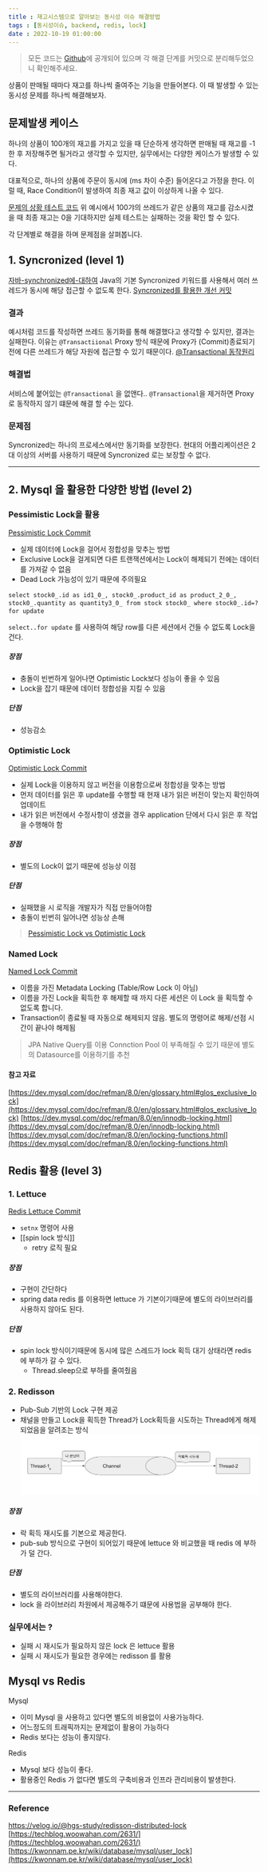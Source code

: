 ```yaml
---
title : 재고시스템으로 알아보는 동시성 이슈 해결방법
tags : [동시성이슈, backend, redis, lock]
date : 2022-10-19 01:00:00
---
```


> 모든 코드는 [Github](https://github.com/dev-alxndr/concurrency-stock)에 공개되어 있으며 각 해결 단계를 커밋으로 분리해두었으니 확인해주세요.

상품이 판매될 때마다 재고를 하나씩 줄여주는 기능을 만들어본다.
이 때 발생할 수 있는 동시성 문제를 하나씩 해결해보자.

## 문제발생 케이스
하나의 상품이 100개의 재고를 가지고 있을 때 단순하게 생각하면 판매될 때 재고를 -1 한 후 저장해주면 될거라고 생각할 수 있지만, 실무에서는 다양한 케이스가 발생할 수 있다.

대표적으로,
하나의 상품에 주문이 동시에 (ms 차이 수준)  들어온다고 가정을 한다.
이럴 때, Race Condition이 발생하여 최종 재고 값이 이상하게 나올 수 있다.

[문제의 상황 테스트 코드](https://github.com/dev-alxndr/concurrency-stock/commit/f2dfb8782f81936fcb00241bd10babc29dd6913a)
위 예시에서 100갸의 쓰레드가 같은 상품의 재고를 감소시켰을 때 최종 재고는 0을 기대하지만 실제 테스트는 실패하는 것을 확인 할 수 있다.

각 단계별로 해결을 하며 문제점을 살펴봅니다.

## 1. Syncronized (level 1)
[자바-synchronized에-대하여](https://ktko.tistory.com/entry/%EC%9E%90%EB%B0%94-synchronized%EC%97%90-%EB%8C%80%ED%95%98%EC%97%AC)
Java의 기본 Syncronized 키워드를 사용해서 여러 쓰레드가 동시에 해당 접근할 수 없도록 한다.
[Syncronized를 활용한 개선 커밋](https://github.com/dev-alxndr/concurrency-stock/commit/fec64269cc22862800d451d6ff6b0784623e425d)

### 결과
예시처럼 코드를 작성하면 쓰레드 동기화를 통해 해결했다고 생각할 수 있지만, 결과는 실패한다.
이유는 `@Transactiional` Proxy 방식 때문에 Proxy가 (Commit)종료되기 전에 
다른 쓰레드가 해당 자원에 접근할 수 있기 때문이다.
[@Transactional 동작원리](https://jiwondev.tistory.com/154#head11)

### 해결법
서비스에 붙어있는 `@Transactional` 을 없앤다.. 
`@Transactional`을 제거하면 Proxy로 동작하지 않기 떄문에 해결 할 수는 있다.

### 문제점
Syncronized는 하나의 프로세스에서만 동기화를 보장한다.
현대의 어플리케이션은 2대 이상의 서버를 사용하기 때문에 Syncronized 로는 보장할 수 없다.

---
## 2. Mysql 을 활용한 다양한 방법 (level 2)

### Pessimistic Lock을 활용
[Pessimistic Lock Commit](https://github.com/dev-alxndr/concurrency-stock/commit/87d819820b22e17768861139d9fa605b7ed5468a)
- 실제 데이터에 Lock을 걸어서 정합성을 맞추는 방법
- Exclusive Lock을 걸게되면 다른 트랜잭션에서는 Lock이 해제되기 전에는 데이터를 가져갈 수 없음
- Dead Lock 가능성이 있기 때문에 주의필요

```mysql
select stock0_.id as id1_0_, stock0_.product_id as product_2_0_, stock0_.quantity as quantity3_0_ from stock stock0_ where stock0_.id=? for update
```
`select..for update` 를 사용하여 해당 row를 다른 세션에서 건들 수 없도록 Lock을 건다.

##### 장점
- 충돌이 빈번하게 일어나면 Optimistic Lock보다 성능이 좋을 수 있음
- Lock을 잡기 때문에 데이터 정합성을 지킬 수 있음
##### 단점
- 성능감소

### Optimistic Lock
[Optimistic Lock Commit](https://github.com/dev-alxndr/concurrency-stock/commit/c2d0288553ec926f5afb65d64fc6fbc65d3ba897)
- 실제 Lock을 이용하지 않고 버전을 이용함으로써 정합성을 맞추는 방법
- 먼저 데이터를 읽은 후 update를 수행할 때 현재 내가 읽은 버전이 맞는지 확인하여 업데이트
- 내가 읽은 버전에서 수정사항이 생겼을 경우 application 단에서 다시 읽은 후 작업을 수행해야 함

##### 장점
- 별도의 Lock이 없기 때문에 성능상 이점
##### 단점
- 실패했을 시 로직을 개발자가 직접 만들어야함
- 충돌이 빈번히 일어나면 성능상 손해

>  [Pessimistic Lock vs Optimistic Lock](https://sabarada.tistory.com/175)

### Named Lock
[Named Lock Commit](https://github.com/dev-alxndr/concurrency-stock/commit/39c1d089b4c19218b19fcf3610a6d7c109aba3a1)
- 이름을 가진 Metadata Locking (Table/Row Lock 이 아님)
- 이름을 가진 Lock을 획득한 후 해제할 때 까지 다른 세션은 이 Lock 을 획득할 수 없도록 합니다.
- Transaction이 종료될 때 자동으로 해제되지 않음. 별도의 명령어로 해제/선점 시간이 끝나야 해제됨

> JPA Native Query를 이용
> Connction Pool 이 부족해질 수 있기 때문에 별도의 Datasource를 이용하기를 추천

#### 참고 자료
[https://dev.mysql.com/doc/refman/8.0/en/glossary.html#glos_exclusive_lock](https://dev.mysql.com/doc/refman/8.0/en/glossary.html#glos_exclusive_lock)
[https://dev.mysql.com/doc/refman/8.0/en/innodb-locking.html](https://dev.mysql.com/doc/refman/8.0/en/innodb-locking.html)
[https://dev.mysql.com/doc/refman/8.0/en/locking-functions.html](https://dev.mysql.com/doc/refman/8.0/en/locking-functions.html)

## Redis 활용 (level 3)
### 1. Lettuce
[Redis Lettuce Commit](https://github.com/dev-alxndr/concurrency-stock/commit/99755f933bc2e4fe73e6539145905192f2defe5a)
- `setnx` 명령어 사용
- [[spin lock 방식]] 
	- retry 로직 필요

##### 장점
-   구현이 간단하다
-   spring data redis 를 이용하면 lettuce 가 기본이기때문에 별도의 라이브러리를 사용하지 않아도 된다.  


##### 단점
- spin lock 방식이기때문에 동시에 많은 스레드가 lock 획득 대기 상태라면 redis 에 부하가 갈 수 있다.
	- Thread.sleep으로 부하를 줄여줬음

### 2. Redisson
- Pub-Sub 기반의 Lock 구현 제공
- 채널을 만들고 Lock을 획득한 Thread가 Lock획득을 시도하는 Thread에게 해제되었음을 알려조는 방식
![redisson](/assets/img/Screen_Shot_2022-09-12_at_16.30.44.png)
##### 장점
-   락 획득 재시도를 기본으로 제공한다.
-   pub-sub 방식으로 구현이 되어있기 때문에 lettuce 와 비교했을 때 redis 에 부하가 덜 간다.

##### 단점
-   별도의 라이브러리를 사용해야한다.
-   lock 을 라이브러리 차원에서 제공해주기 떄문에 사용법을 공부해야 한다.


### 실무에서는 ?
- 실패 시 재시도가 필요하지 않은 lock 은 lettuce 활용
- 실패 시 재시도가 필요한 경우에는 redisson 를 활용


## Mysql vs Redis
Mysql
-   이미 Mysql 을 사용하고 있다면 별도의 비용없이 사용가능하다.    
-   어느정도의 트래픽까지는 문제없이 활용이 가능하다
-   Redis 보다는 성능이 좋지않다.

Redis
-   Mysql 보다 성능이 좋다.
-   활용중인 Redis 가 없다면 별도의 구축비용과 인프라 관리비용이 발생한다.    

---
### Reference
https://velog.io/@hgs-study/redisson-distributed-lock
[https://techblog.woowahan.com/2631/](https://techblog.woowahan.com/2631/)  
[https://kwonnam.pe.kr/wiki/database/mysql/user_lock](https://kwonnam.pe.kr/wiki/database/mysql/user_lock)
